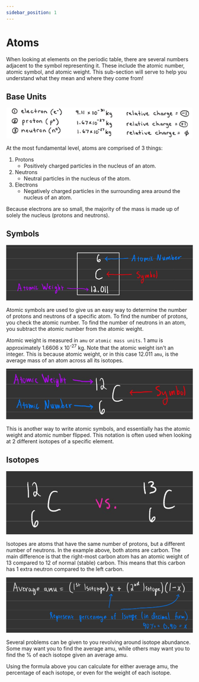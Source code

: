 ```yaml
---
sidebar_position: 1
---
```


# Atoms

When looking at elements on the periodic table, there are several numbers adjacent to the symbol representing it. These include the atomic number, atomic symbol, and atomic weight. This sub-section will serve to help you understand what they mean and where they come from!

## Base Units

![At](/img/atomic-weights.png)

At the most fundamental level, atoms are comprised of 3 things:

1. Protons
    - Positively charged particles in the nucleus of an atom.
1. Neutrons
    - Neutral particles in the nucleus of the atom.
1. Electrons
    - Negatively charged particles in the surrounding area around the nucleus of an atom.

Because electrons are so small, the majority of the mass is made up of solely the nucleus (protons and neutrons).
    
## Symbols

![Atomic Symbol Example](/img/atomic-symbol.jpg)

Atomic symbols are used to give us an easy way to determine the number of protons and neutrons of a specific atom. To find the number of protons, you check the atomic number. To find the number of neutrons in an atom, you subtract the atomic number from the atomic weight. 

Atomic weight is measured in `amu` or `atomic mass units`. 1 amu is approximately 1.6606 x 10<sup>-27</sup> kg. Note that the atomic weight isn't an integer. This is because atomic weight, or in this case 12.011 `amu`, is the average mass of an atom across all its isotopes.

![Secondary Atomic Symbol](/img/atomic-symbol-2.jpg)

This is another way to write atomic symbols, and essentially has the atomic weight and atomic number flipped. This notation is often used when looking at 2 different isotopes of a specific element.

## Isotopes

![Isotope Example](/img/isotopes.jpg)

Isotopes are atoms that have the same number of protons, but a different number of neutrons. In the example above, both atoms are carbon. The main difference is that the right-most carbon atom has an atomic weight of 13 compared to 12 of normal (stable) carbon. This means that this carbon has 1 extra neutron compared to the left carbon.

![Isotope Abundance Example](/img/isotope-abundance.jpg)

Several problems can be given to you revolving around isotope abundance. Some may want you to find the average amu, while others may want you to find the % of each isotope given an average amu.

Using the formula above you can calculate for either average amu, the percentage of each isotope, or even for the weight of each isotope.